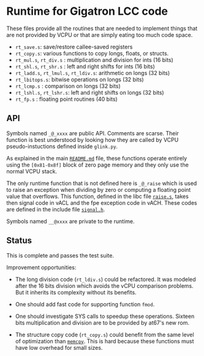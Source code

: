 
# Runtime for Gigatron LCC code

These files provide all the routines that are needed to implement
things that are not provided by VCPU or that are simply eating too
much code space.


 * `rt_save.s`: save/restore callee-saved registers
 * `rt_copy.s`: various functions to copy longs, floats, or structs.
 * `rt_mul.s`, `rt_div.s` : multiplication and division for ints (16 bits)
 * `rt_shl.s`, `rt_shr.s` : left and right shifts for ints (16 bits)
 * `rt_ladd.s`, `rt_lmul.s`, `rt_ldiv.s`: arithmetic on longs (32 bits)
 * `rt_lbitops.s`: bitwise operations on longs (32 bits)
 * `rt_lcmp.s` : comparison on longs (32 bits)
 * `rt_lshl.s`, `rt_lshr.s`: left and right shifts on longs (32 bits)
 * `rt_fp.s` : floating point routines (40 bits)

## API

Symbols named `_@_xxxx` are public API. Comments are scarse.
Their function is best understood by looking how they are called
by VCPU pseudo-instuctions defined inside `glink.py`.

As explained in the main [`README.md`](../../README.md) file, these functions
operate entirely using the `[0x81-0x8f]` block of zero page memory and 
they only use the normal VCPU stack.

The only runtime function that is not defined here is `_@_raise` which
is used to raise an exception when dividing by zero or computing a
floating point value that overflows. This function, defined in the
libc file [`raise.s`](../libc/raise.s), takes then signal code in vACL
and the fpe exception code in vACH.  These codes are defined in the
include file [`signal.h`](../../include/gigatron/signal.h).

Symbols named `__@xxxx` are private to the runtime.



## Status

This is complete and passes the test suite.



Improvement opportunities:

 * The long division code (`rt_ldiv.s`) could be refactored. 
   It was modeled after the 16 bits division which avoids
   the vCPU comparison problems. But it inherits its
   complexity without its benefits.

 * One should add fast code for supporting function `fmod`.

 * One should investigate SYS calls to speedup these operations. 
   Sixteen bits multiplication and division are to be provided by at67's new rom.
   
 * The structure copy code (`rt_copy.s`) could benefit from the same level
   of optimization than [`memcpy`](../libc/memcpy.s).  This is hard
   because these functions must have low overhead for small sizes.

